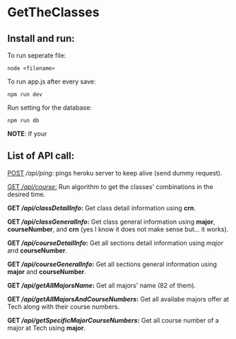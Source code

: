 # GetTheClasses
## Install and run:
To run seperate file:
```
node <filename>
```

To run app.js after every save:
```
npm run dev
```

Run setting for the database:
```
npm run db
```

__NOTE__: If your 

## List of API call: ##
<ins>POST</ins> _/api/ping_: pings heroku server to keep alive (send dummy request).

<u>GET _/api/course_:</u> Run algorithm to get the classes' combinations in the desired time.

**GET _/api/classDetailInfo_:** Get class detail information using **crn**.

**GET _/api/classGeneralInfo_:** Get class general information using **major**, **courseNumber**, and **crn** (yes I know it does not make sense but... it works).

**GET _/api/courseDetailInfo_:** Get all sections detail information using _major_ and **courseNumber**.

**GET _/api/courseGeneralInfo_:** Get all sections general information using **major** and **courseNumber**.

**GET _/api/getAllMajorsName_:** Get all majors' name (82 of them).

**GET _/api/getAllMajorsAndCourseNumbers_:** Get all availabe majors offer at Tech along with their course numbers.

**GET _/api/getSpecificMajorCourseNumbers_:** Get all course number of a major at Tech using **major**.
